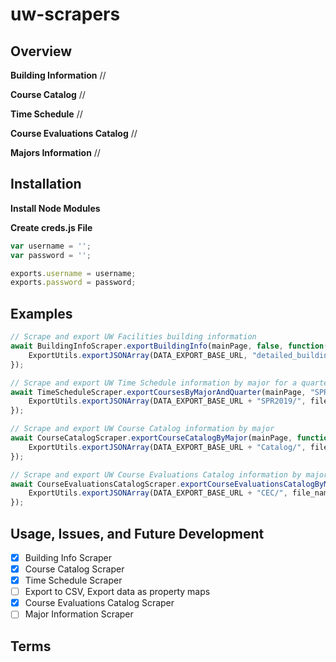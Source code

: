 # uw-scrapers

## Overview



**Building Information**
//

**Course Catalog**
//

**Time Schedule**
//

**Course Evaluations Catalog**
//

**Majors Information**
//

## Installation

**Install Node Modules**

**Create creds.js File**

```javascript
var username = '';
var password = '';

exports.username = username;
exports.password = password;
```

## Examples



```javascript
// Scrape and export UW Facilities building information
await BuildingInfoScraper.exportBuildingInfo(mainPage, false, function(data) {
    ExportUtils.exportJSONArray(DATA_EXPORT_BASE_URL, "detailed_building_info.json", "data", data);
});

// Scrape and export UW Time Schedule information by major for a quarter
await TimeScheduleScraper.exportCoursesByMajorAndQuarter(mainPage, "SPR2019", function(file_name, data) {
    ExportUtils.exportJSONArray(DATA_EXPORT_BASE_URL + "SPR2019/", file_name, "data", data);
});

// Scrape and export UW Course Catalog information by major
await CourseCatalogScraper.exportCourseCatalogByMajor(mainPage, function(file_name, data) {
    ExportUtils.exportJSONArray(DATA_EXPORT_BASE_URL + "Catalog/", file_name, "data", data);
});

// Scrape and export UW Course Evaluations Catalog information by major
await CourseEvaluationsCatalogScraper.exportCourseEvaluationsCatalogByMajor(mainPage, function(file_name, data) {
    ExportUtils.exportJSONArray(DATA_EXPORT_BASE_URL + "CEC/", file_name, "data", data);
});
```

## Usage, Issues, and Future Development



- [x] Building Info Scraper
- [x] Course Catalog Scraper
- [x] Time Schedule Scraper
- [ ] Export to CSV, Export data as property maps
- [x] Course Evaluations Catalog Scraper
- [ ] Major Information Scraper

## Terms

